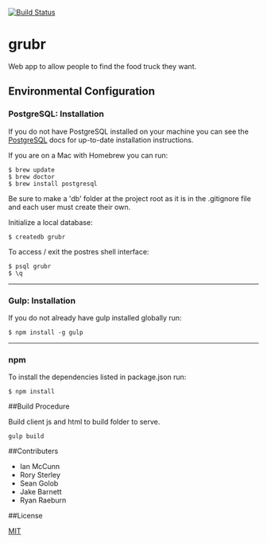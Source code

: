 [![Build Status](https://travis-ci.org/grubr/grubr.svg)](https://travis-ci.org/grubr/grubr)
# grubr

Web app to allow people to find the food truck they want.


## Environmental Configuration

### PostgreSQL: Installation

If you do not have PostgreSQL installed on your machine you can see the
[PostgreSQL](http://www.postgresql.org/docs/) docs for up-to-date installation
instructions.

If you are on a Mac with Homebrew you can run:
```
$ brew update
$ brew doctor
$ brew install postgresql
```

Be sure to make a 'db' folder at the project root as it is in the .gitignore
file and each user must create their own.

Initialize a local database:
```
$ createdb grubr
```

To access / exit the postres shell interface:
```
$ psql grubr
$ \q
```


---
### Gulp: Installation

If you do not already have gulp installed globally run:
```
$ npm install -g gulp
```

---
### npm
To install the dependencies listed in package.json run:
```
$ npm install
```


##Build Procedure

Build client js and html to build folder to serve.
```
gulp build
```


##Contributers

* Ian McCunn
* Rory Sterley
* Sean Golob
* Jake Barnett
* Ryan Raeburn


##License

[MIT](LICENSE)
